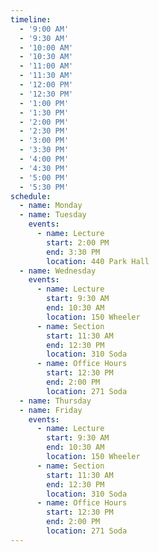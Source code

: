 ```yaml
---
timeline:
  - '9:00 AM'
  - '9:30 AM'
  - '10:00 AM'
  - '10:30 AM'
  - '11:00 AM'
  - '11:30 AM'
  - '12:00 PM'
  - '12:30 PM'
  - '1:00 PM'
  - '1:30 PM'
  - '2:00 PM'
  - '2:30 PM'
  - '3:00 PM'
  - '3:30 PM'
  - '4:00 PM'
  - '4:30 PM'
  - '5:00 PM'
  - '5:30 PM'
schedule:
  - name: Monday
  - name: Tuesday
    events:
      - name: Lecture
        start: 2:00 PM
        end: 3:30 PM
        location: 440 Park Hall 
  - name: Wednesday
    events:
      - name: Lecture
        start: 9:30 AM
        end: 10:30 AM
        location: 150 Wheeler
      - name: Section
        start: 11:30 AM
        end: 12:30 PM
        location: 310 Soda
      - name: Office Hours
        start: 12:30 PM
        end: 2:00 PM
        location: 271 Soda
  - name: Thursday
  - name: Friday
    events:
      - name: Lecture
        start: 9:30 AM
        end: 10:30 AM
        location: 150 Wheeler
      - name: Section
        start: 11:30 AM
        end: 12:30 PM
        location: 310 Soda
      - name: Office Hours
        start: 12:30 PM
        end: 2:00 PM
        location: 271 Soda
---
```

